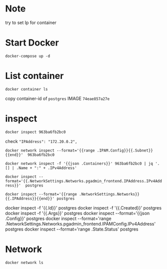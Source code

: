 # Note

try to set Ip for container

# Start Docker

`docker-compose up -d`

# List container

`docker container ls`

copy container-id of `postgres` IMAGE `74eae857a27e`

# inspect

`docker inspect 963ba6fb2bc0`

check `"IPAddress": "172.20.0.2",`

`docker network inspect --format='{{range .IPAM.Config}}{{.Subnet}}{{end}}'  963ba6fb2bc0`

`docker network inspect -f '{{json .Containers}}' 963ba6fb2bc0 | jq '.[] | .Name + ":" + .IPv4Address'`

`docker inspect --format='{{.NetworkSettings.Networks.pgadmin_frontend.IPAddress.IPv4Address}}'  postgres`

`docker inspect --format='{{range .NetworkSettings.Networks}}{{.IPAddress}}{{end}}' postgres`

docker inspect -f '{{.Id}}' postgres
docker inspect -f '{{.Created}}' postgres
docker inspect -f '{{.Args}}' postgres
docker inspect --format='{{json .Config}}' postgres
docker inspect --format='range .NetworkSettings.Networks.pgadmin_frontend.IPAMConfig.IPv4Address' postgres
docker inspect --format='range .State.Status' postgres

# Network

`docker network ls`
